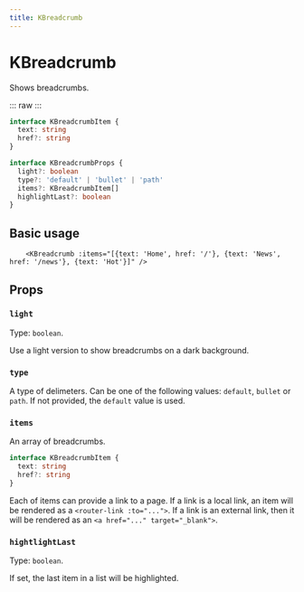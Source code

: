 ```yaml
---
title: KBreadcrumb
---
```


<script setup>
import KBreadcrumbDemo from './KBreadcrumbDemo.vue';
import '../src/palette.css';
</script>

# KBreadcrumb

Shows breadcrumbs.

::: raw
<KBreadcrumbDemo />
:::

```ts
interface KBreadcrumbItem {
  text: string
  href?: string
}

interface KBreadcrumbProps {
  light?: boolean
  type?: 'default' | 'bullet' | 'path'
  items?: KBreadcrumbItem[]
  highlightLast?: boolean
}
```


## Basic usage

```vue
	<KBreadcrumb :items="[{text: 'Home', href: '/'}, {text: 'News', href: '/news'}, {text: 'Hot'}]" />
```

## Props

### `light`

Type: `boolean`.

Use a light version to show breadcrumbs on a dark background.

### `type`

A type of delimeters. Can be one of the following values: `default`, `bullet` or `path`.
If not provided, the `default` value is used.


### `items`

An array of breadcrumbs.

```ts
interface KBreadcrumbItem {
  text: string
  href?: string
}
```

Each of items can provide a link to a page. If a link is a local link,
an item will be rendered as a `<router-link :to="...">`. If a link
is an external link, then it will be rendered as an `<a href="..." target="_blank">`.

### `hightlightLast`

Type: `boolean`.

If set, the last item in a list will be highlighted.


